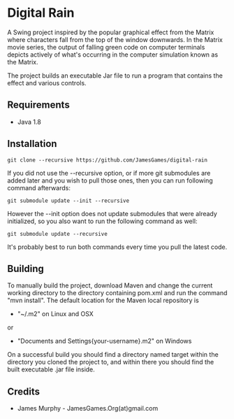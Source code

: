Digital Rain
===============

A Swing project inspired by the popular graphical effect from the Matrix where characters fall from the top of the window downwards. In the Matrix movie series, the output of falling green code on computer terminals depicts actively of what's occurring in the computer simulation known as the Matrix.

The project builds an executable Jar file to run a program that contains the effect and various controls.

## Requirements

* Java 1.8

## Installation

`git clone --recursive https://github.com/JamesGames/digital-rain`

If you did not use the --recursive option, or if more git submodules are added later and you wish to pull those ones, then you can run following command afterwards:

`git submodule update --init --recursive`

However the --init option does not update submodules that were already initialized, so you also want to run the following command as well:

`git submodule update --recursive`


It's probably best to run both commands every time you pull the latest code.


## Building

To manually build the project, download Maven and change the current
working directory to the directory containing pom.xml and run the
command "mvn install".
The default location for the Maven local repository is

* "~/.m2" on Linux and OSX

or

* "Documents and Settings\{your-username}\.m2" on Windows

On a successful build you should find a directory named target within the directory you cloned the project to, and within there you should find the built executable .jar file inside.

## Credits

* James Murphy - JamesGames.Org(at)gmail.com
